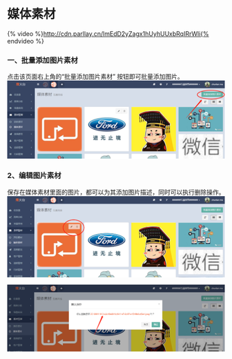 # 媒体素材

{% video %}http://cdn.parllay.cn/lmEdD2yZagx1hUyhUUxbRqIRrWli{% endvideo %}

### 一、批量添加图片素材

点击该页面右上角的“批量添加图片素材”  按钮即可批量添加图片。  
![](/assets/1516354047%281%29.png)

### 2、编辑图片素材

保存在媒体素材里面的图片，都可以为其添加图片描述，同时可以执行删除操作。  
![](/assets/1516354170%281%29.png)

![](/assets/1516354207%281%29.png)

